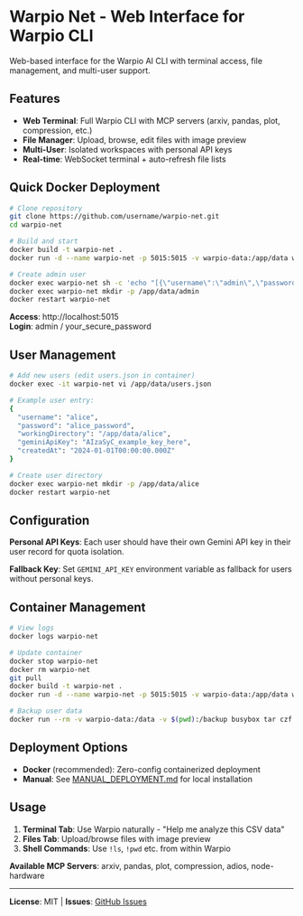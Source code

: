 # Warpio Net - Web Interface for Warpio CLI

Web-based interface for the Warpio AI CLI with terminal access, file management, and multi-user support.

## Features

- **Web Terminal**: Full Warpio CLI with MCP servers (arxiv, pandas, plot, compression, etc.)
- **File Manager**: Upload, browse, edit files with image preview
- **Multi-User**: Isolated workspaces with personal API keys
- **Real-time**: WebSocket terminal + auto-refresh file lists

## Quick Docker Deployment

```bash
# Clone repository
git clone https://github.com/username/warpio-net.git
cd warpio-net

# Build and start
docker build -t warpio-net .
docker run -d --name warpio-net -p 5015:5015 -v warpio-data:/app/data warpio-net

# Create admin user
docker exec warpio-net sh -c 'echo "[{\"username\":\"admin\",\"password\":\"your_secure_password\",\"workingDirectory\":\"/app/data/admin\",\"createdAt\":\"2024-01-01T00:00:00.000Z\"}]" > /app/data/users.json'
docker exec warpio-net mkdir -p /app/data/admin
docker restart warpio-net
```

**Access**: http://localhost:5015  
**Login**: admin / your_secure_password

## User Management

```bash
# Add new users (edit users.json in container)
docker exec -it warpio-net vi /app/data/users.json

# Example user entry:
{
  "username": "alice", 
  "password": "alice_password",
  "workingDirectory": "/app/data/alice",
  "geminiApiKey": "AIzaSyC_example_key_here", 
  "createdAt": "2024-01-01T00:00:00.000Z"
}

# Create user directory
docker exec warpio-net mkdir -p /app/data/alice
docker restart warpio-net
```

## Configuration

**Personal API Keys**: Each user should have their own Gemini API key in their user record for quota isolation.

**Fallback Key**: Set `GEMINI_API_KEY` environment variable as fallback for users without personal keys.

## Container Management

```bash
# View logs
docker logs warpio-net

# Update container
docker stop warpio-net
docker rm warpio-net
git pull
docker build -t warpio-net .
docker run -d --name warpio-net -p 5015:5015 -v warpio-data:/app/data warpio-net

# Backup user data
docker run --rm -v warpio-data:/data -v $(pwd):/backup busybox tar czf /backup/warpio-backup.tar.gz /data
```

## Deployment Options

- **Docker** (recommended): Zero-config containerized deployment
- **Manual**: See [MANUAL_DEPLOYMENT.md](MANUAL_DEPLOYMENT.md) for local installation

## Usage

1. **Terminal Tab**: Use Warpio naturally - "Help me analyze this CSV data"
2. **Files Tab**: Upload/browse files with image preview
3. **Shell Commands**: Use `!ls`, `!pwd` etc. from within Warpio

**Available MCP Servers**: arxiv, pandas, plot, compression, adios, node-hardware

---

**License**: MIT | **Issues**: [GitHub Issues](https://github.com/username/warpio-net/issues)